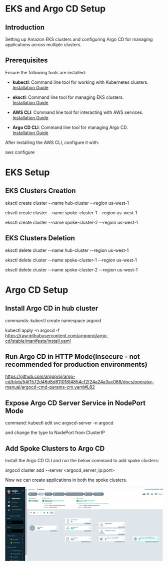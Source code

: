 # EKS and Argo CD Setup

## Introduction
Setting up Amazon EKS clusters and configuring Argo CD for managing applications across multiple clusters.

## Prerequisites

Ensure the following tools are installed:

- **kubectl**: Command line tool for working with Kubernetes clusters.  
  [Installation Guide](https://docs.aws.amazon.com/eks/latest/userguide/install-kubectl.html)

- **eksctl**: Command line tool for managing EKS clusters.  
  [Installation Guide](https://docs.aws.amazon.com/eks/latest/userguide/eksctl.html)

- **AWS CLI**: Command line tool for interacting with AWS services.  
  [Installation Guide](https://docs.aws.amazon.com/cli/latest/userguide/cli-chap-install.html)

- **Argo CD CLI**: Command line tool for managing Argo CD.  
  [Installation Guide](https://argo-cd.readthedocs.io/en/stable/cli_installation/#installation)

After installing the AWS CLI, configure it with:

aws configure


# EKS Setup

## EKS Clusters Creation

eksctl create cluster --name hub-cluster --region us-west-1

eksctl create cluster --name spoke-cluster-1 --region us-west-1

eksctl create cluster --name spoke-cluster-2 --region us-west-1

## EKS Clusters Deletion

eksctl delete cluster --name hub-cluster --region us-west-1

eksctl delete cluster --name spoke-cluster-1 --region us-west-1

eksctl delete cluster --name spoke-cluster-2 --region us-west-1


# Argo CD Setup
## Install Argo CD in hub cluster
commands:
kubectl create namespace argocd

kubectl apply -n argocd -f https://raw.githubusercontent.com/argoproj/argo-cd/stable/manifests/install.yaml

## Run Argo CD in HTTP Mode(Insecure - not recommended for production environments)
https://github.com/argoproj/argo-cd/blob/54f1572d46d8d611018f4854cf2f24a24a3ac088/docs/operator-manual/argocd-cmd-params-cm.yaml#L82

## Expose Argo CD Server Service in NodePort Mode
command: kubectl edit svc argocd-server -n argocd

and change the type to NodePort from ClusterIP

## Add Spoke Clusters to Argo CD
Install the Argo CD CLI and run the below command to add spoke clusters:

argocd cluster add <spoke-clustername> --server <argocd_server_ip:port>


Now we can create applications in both the spoke clusters.

![ArgoCD deployment](argocd-ui-application.jpg)
